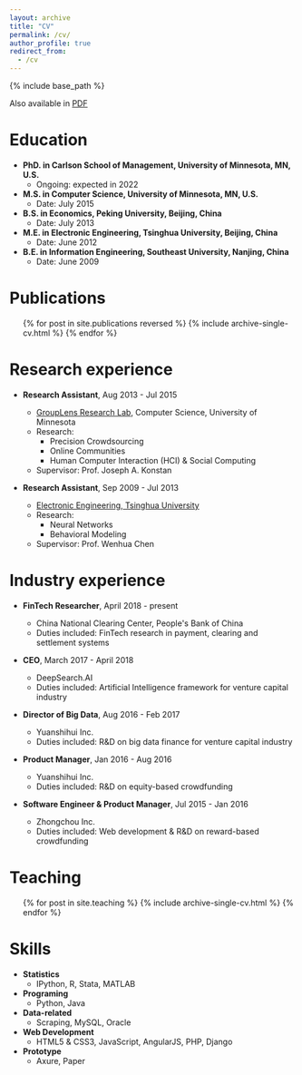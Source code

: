 ```yaml
---
layout: archive
title: "CV"
permalink: /cv/
author_profile: true
redirect_from:
  - /cv
---
```

                   
{% include base_path %}

Also available in [PDF](http://huangzh0707.github.io/files/CV2017.pdf)

Education
======
* <strong>PhD. in Carlson School of Management, University of Minnesota, MN, U.S.</strong>
  * Ongoing: expected in 2022
* <strong>M.S. in Computer Science, University of Minnesota, MN, U.S.</strong>
  * Date: July 2015
* <strong>B.S. in Economics, Peking University, Beijing, China</strong>
  * Date: July 2013
* <strong>M.E. in Electronic Engineering, Tsinghua University, Beijing, China</strong>
  * Date: June 2012
* <strong>B.E. in Information Engineering, Southeast University, Nanjing, China</strong>
  * Date: June 2009
    
Publications
======
  <ul>{% for post in site.publications reversed %}
    {% include archive-single-cv.html %}
  {% endfor %}</ul>
  
Research experience
======
* <strong>Research Assistant</strong>, Aug 2013 - Jul 2015
  * [GroupLens Research Lab](https://grouplens.org/), Computer Science, University of Minnesota
  * Research:
    * Precision Crowdsourcing
    * Online Communities
    * Human Computer Interaction (HCI) & Social Computing
  * Supervisor: Prof. Joseph A. Konstan

* <strong>Research Assistant</strong>, Sep 2009 - Jul 2013
  * [Electronic Engineering, Tsinghua University](http://www.ee.tsinghua.edu.cn/)
  * Research: 
    * Neural Networks
    * Behavioral Modeling
  * Supervisor: Prof. Wenhua Chen

Industry experience
======
* <strong>FinTech Researcher</strong>, April 2018 - present
  * China National Clearing Center, People's Bank of China
  * Duties included: FinTech research in payment, clearing and settlement systems
  
* <strong>CEO</strong>, March 2017 - April 2018
  * DeepSearch.AI
  * Duties included: Artificial Intelligence framework for venture capital industry
  
* <strong>Director of Big Data</strong>, Aug 2016 - Feb 2017
  * Yuanshihui Inc.
  * Duties included: R&D on big data finance for venture capital industry

* <strong>Product Manager</strong>, Jan 2016 - Aug 2016
  * Yuanshihui Inc.
  * Duties included: R&D on equity-based crowdfunding
  
* <strong>Software Engineer & Product Manager</strong>, Jul 2015 - Jan 2016
  * Zhongchou Inc.
  * Duties included: Web development & R&D on reward-based crowdfunding


Teaching
======
  <ul>{% for post in site.teaching %}
    {% include archive-single-cv.html %}
  {% endfor %}</ul>
  
Skills
======
* <strong>Statistics</strong>
  * IPython, R, Stata, MATLAB
* <strong>Programing</strong>
  * Python, Java
* <strong>Data-related</strong>
  * Scraping, MySQL, Oracle
* <strong>Web Development</strong>
  * HTML5 & CSS3, JavaScript, AngularJS, PHP, Django
* <strong>Prototype</strong>
  * Axure, Paper
 

